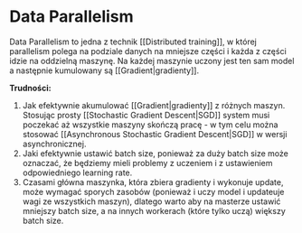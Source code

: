 # Data Parallelism
Data Parallelism to jedna z technik [[Distributed training]], w której parallelism polega na podziale danych na mniejsze części i każda z części idzie na oddzielną maszynę. Na każdej maszynie uczony jest ten sam model a następnie kumulowany są [[Gradient|gradienty]].

**Trudności:**
1. Jak efektywnie akumulować [[Gradient|gradienty]] z różnych maszyn. Stosując prosty [[Stochastic Gradient Descent|SGD]] system musi poczekać aż wszystkie maszyny skończą pracę - w tym celu można stosować [[Asynchronous Stochastic Gradient Descent|SGD]] w wersji asynchronicznej.
2. Jaki efektywnie ustawić batch size, ponieważ za duży batch size może oznaczać, że będziemy mieli problemy z uczeniem i z ustawieniem odpowiedniego learning rate.
3. Czasami główna maszynka, która zbiera gradienty i wykonuje update, może wymagać sporych zasobów (ponieważ i uczy model i updateuje wagi ze wszystkich maszyn), dlatego warto aby na masterze ustawić mniejszy batch size, a na innych workerach (które tylko uczą) większy batch size.
